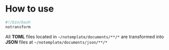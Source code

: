 # How to use

```sh
#!/bin/bash
notransform
```

All **TOML** files located in `~/notemplate/documents/**/*` are transformed into **JSON** files at `~/notemplate/documents/json/**/*`
